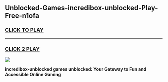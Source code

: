 
## Unblocked-Games-incredibox-unblocked-Play-Free-n1ofa
<h3>
<a href="https://premium76.site?title=incredibox-unblocked&ref=21A">CLICK TO PLAY</a></h3>
<hr>

<h3>
<a href="https://premium76.site?title=incredibox-unblocked&ref=21A">CLICK 2 PLAY</a>
  
</h3>

<a href="https://premium76.site?title=incredibox-unblocked&ref=21A"><img src="https://clearcache.store/games.png"></a>


**incredibox-unblocked games unblocked: Your Gateway to Fun and Accessible Online Gaming**
